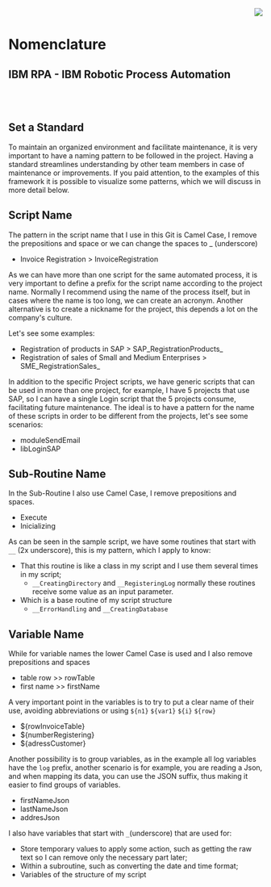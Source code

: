 <p align="right">
   <img src="http://img.shields.io/static/v1?label=STATUS&message=EM%20DESENVOLVIMENTO&color=RED&style=for-the-badge"/>
 <!--  <img src="http://img.shields.io/static/v1?label=STATUS&message=CONCLUIDO&color=GREEN&style=for-the-badge"/>-->
</p>

# Nomenclature

	
<h2>IBM RPA - IBM Robotic Process Automation</h2> <br /><br />

## Set a Standard

To maintain an organized environment and facilitate maintenance, it is very important to have a naming pattern to be followed in the project. Having a standard streamlines understanding by other team members in case of maintenance or improvements. If you paid attention, to the examples of this framework it is possible to visualize some patterns, which we will discuss in more detail below.

## Script Name

The pattern in the script name that I use in this Git is Camel Case, I remove the prepositions and space or we can change the spaces to _ (underscore)

- Invoice Registration > InvoiceRegistration

As we can have more than one script for the same automated process, it is very important to define a prefix for the script name according to the project name. Normally I recommend using the name of the process itself, but in cases where the name is too long, we can create an acronym. Another alternative is to create a nickname for the project, this depends a lot on the company's culture.

Let's see some examples:

- Registration of products in SAP > SAP_RegistrationProducts_
- Registration of sales of Small and Medium Enterprises > SME_RegistrationSales_

In addition to the specific Project scripts, we have generic scripts that can be used in more than one project, for example, I have 5 projects that use SAP, so I can have a single Login script that the 5 projects consume, facilitating future maintenance. The ideal is to have a pattern for the name of these scripts in order to be different from the projects, let's see some scenarios:

- moduleSendEmail
- libLoginSAP


## Sub-Routine Name

In the Sub-Routine I also use Camel Case, I remove prepositions and spaces.

- Execute
- Inicializing

As can be seen in the sample script, we have some routines that start with `__` (2x underscore), this is my pattern, which I apply to know:

- That this routine is like a class in my script and I use them several times in my script;
  - `__CreatingDirectory` and `__RegisteringLog` normally these routines receive some value as an input parameter.
- Which is a base routine of my script structure
  - `__ErrorHandling` and `__CreatingDatabase`

## Variable Name

While for variable names the lower Camel Case is used and I also remove prepositions and spaces

- table row >> rowTable
- first name >> firstName

A very important point in the variables is to try to put a clear name of their use, avoiding abbreviations or using `${n1}` `${var1}` `${i}` `${row}`

- ${rowInvoiceTable}
- ${numberRegistering}
- ${adressCustomer}

Another possibility is to group variables, as in the example all log variables have the `log` prefix, another scenario is for example, you are reading a Json, and when mapping its data, you can use the JSON suffix, thus making it easier to find groups of variables.

- firstNameJson
- lastNameJson
- addresJson

I also have variables that start with `_`(underscore) that are used for:
- Store temporary values to apply some action, such as getting the raw text so I can remove only the necessary part later;
- Within a subroutine, such as converting the date and time format;
- Variables of the structure of my script
